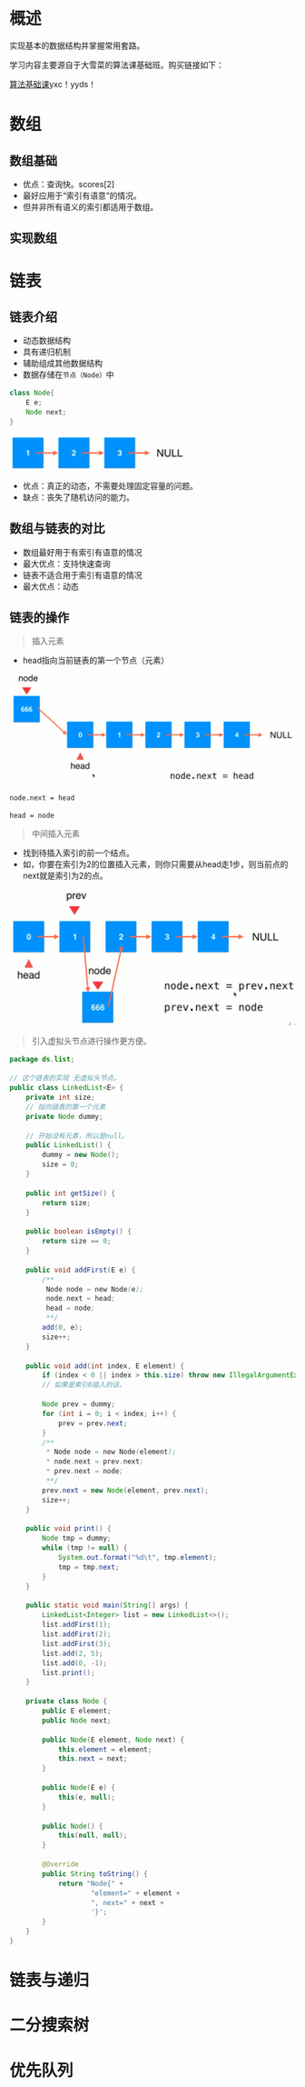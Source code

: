 # 概述

实现基本的数据结构并掌握常用套路。

学习内容主要源自于大雪菜的算法课基础班。购买链接如下：

<a href="https://www.acwing.com/activity/content/11/">算法基础课</a>yxc！yyds！

# 数组

## 数组基础

- 优点：查询快。scores[2]
- 最好应用于“索引有语意”的情况。
- 但并非所有语义的索引都适用于数组。

## 实现数组

# 链表

## 链表介绍

- 动态数据结构 
- 具有递归机制
- 辅助组成其他数据结构
- 数据存储在`节点（Node）`中

```java
class Node{
    E e;
    Node next;
}
```

![image-20210419172535884](..\pics\alog\image-20210419172535884.png)

- 优点：真正的动态，不需要处理固定容量的问题。
- 缺点：丧失了随机访问的能力。

## 数组与链表的对比

- 数组最好用于有索引有语意的情况
- 最大优点：支持快速查询
- 链表不适合用于索引有语意的情况
- 最大优点：动态

## 链表的操作

> 插入元素

- head指向当前链表的第一个节点（元素）

![image-20210419172535884](..\pics\alog\20210419195432.png)

`node.next = head`

`head = node`

> 中间插入元素

- 找到待插入索引的前一个结点。
- 如，你要在索引为2的位置插入元素，则你只需要从head走1步，则当前点的next就是索引为2的点。

<img src="../pics/alog/20210419201028.png">

> 引入虚拟头节点进行操作更方便。

```java
package ds.list;

// 这个链表的实现 无虚拟头节点。
public class LinkedList<E> {
    private int size;
    // 指向链表的第一个元素
    private Node dummy;

    // 开始没有元素，所以是null。
    public LinkedList() {
        dummy = new Node();
        size = 0;
    }

    public int getSize() {
        return size;
    }

    public boolean isEmpty() {
        return size == 0;
    }

    public void addFirst(E e) {
        /**
         Node node = new Node(e);
         node.next = head;
         head = node;
         **/
        add(0, e);
        size++;
    }

    public void add(int index, E element) {
        if (index < 0 || index > this.size) throw new IllegalArgumentException("index should xx");
        // 如果是索引0插入的话。

        Node prev = dummy;
        for (int i = 0; i < index; i++) {
            prev = prev.next;
        }
        /**
         * Node node = new Node(element);
         * node.next = prev.next;
         * prev.next = node;
         **/
        prev.next = new Node(element, prev.next);
        size++;
    }

    public void print() {
        Node tmp = dummy;
        while (tmp != null) {
            System.out.format("%d\t", tmp.element);
            tmp = tmp.next;
        }
    }

    public static void main(String[] args) {
        LinkedList<Integer> list = new LinkedList<>();
        list.addFirst(1);
        list.addFirst(2);
        list.addFirst(3);
        list.add(2, 5);
        list.add(0, -1);
        list.print();
    }

    private class Node {
        public E element;
        public Node next;

        public Node(E element, Node next) {
            this.element = element;
            this.next = next;
        }

        public Node(E e) {
            this(e, null);
        }

        public Node() {
            this(null, null);
        }

        @Override
        public String toString() {
            return "Node{" +
                    "element=" + element +
                    ", next=" + next +
                    '}';
        }
    }
}
```

# 链表与递归

# 二分搜索树

# 优先队列

